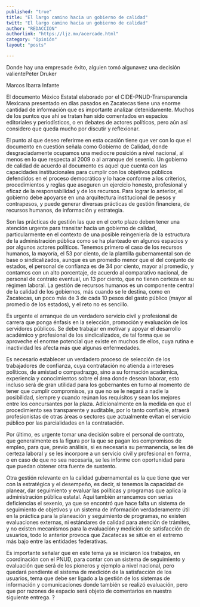 ```yaml
---
published: "true"
title: "El largo camino hacia un gobierno de calidad"
twitt: "El largo camino hacia un gobierno de calidad"
author: "REDACCION"
authorlink: "https://ljz.mx/acercade.html"
category: "Opinión"
layout: "posts"

---
```



  Donde hay una empresade éxito, alguien tomó algunavez una decisión valientePeter Druker



  Marcos Ibarra Infante



  El documento México Estatal elaborado por el CIDE-PNUD-Transparencia Mexicana presentado en días pasados en Zacatecas tiene una enorme cantidad de información que es importante analizar detenidamente. Muchos de los puntos que ahí se tratan han sido comentados en espacios editoriales y periodísticos, o en debates de actores políticos, pero aún así considero que queda mucho por discutir y reflexionar.



  El punto al que deseo referirme en esta ocasión tiene que ver con lo que el documento en cuestión señala como Gobierno de Calidad, donde desgraciadamente ocupamos una mediocre posición a nivel nacional, al menos en lo que respecta al 2009 o al arranque del sexenio. Un gobierno de calidad de acuerdo al documento es aquel que cuenta con las capacidades institucionales para cumplir con los objetivos públicos defendidos en el proceso democrático y lo hace conforme a los criterios, procedimientos y reglas que aseguren un ejercicio honesto, profesional y eficaz de la responsabilidad y de los recursos. Para lograr lo anterior, el gobierno debe apoyarse en una arquitectura institucional de pesos y contrapesos, y puede generar diversas prácticas de gestión financiera, de recursos humanos, de información y estrategia.



  Son las prácticas de gestión las que en el corto plazo deben tener una atención urgente para transitar hacia un gobierno de calidad, particularmente en el contexto de una posible reingeniería de la estructura de la administración pública como se ha planteado en algunos espacios y por algunos actores políticos. Tenemos primero el caso de los recursos humanos, la mayoría, el 53 por ciento, de la plantilla gubernamental son de base o sindicalizados, aunque es un promedio menor que el del conjunto de estados, el personal de confianza es de 34 por ciento, mayor al promedio, y contamos con un alto porcentaje, de acuerdo al comparativo nacional, de personal de contrato eventual, un 13 por ciento, que no tienen certeza en su régimen laboral. La gestión de recursos humanos es un componente central de la calidad de los gobiernos, más cuando se le destina, como en Zacatecas, un poco más de 3 de cada 10 pesos del gasto público (mayor al promedio de los estados), y el reto no es sencillo.



  Es urgente el arranque de un verdadero servicio civil y profesional de carrera que ponga énfasis en la selección, promoción y evaluación de los servidores públicos. Se debe trabajar en motivar y apoyar el desarrollo académico y profesional de los sindicalizados, de tal forma que se aproveche el enorme potencial que existe en muchos de ellos, cuya rutina e inactividad les afecta más que algunas enfermedades.



  Es necesario establecer un verdadero proceso de selección de los trabajadores de confianza, cuya contratación no atienda a intereses políticos, de amistad o compadrazgo, sino a su formación académica, experiencia y conocimientos sobre el área donde desean laborar, esto incluso será de gran utilidad para los gobernantes en turno al momento de tener que cumplir compromisos, ya que no se le negará a nadie la posibilidad, siempre y cuando reúnan los requisitos y sean los mejores entre los concursantes por la plaza. Adicionalmente en la medida en que el procedimiento sea transparente y auditable, por lo tanto confiable, atraerá profesionistas de otras áreas o sectores que actualmente evitan el servicio público por las parcialidades en la contratación.



  Por último, es urgente tomar una decisión sobre el personal de contrato, que generalmente es la figura por la que se pagan los compromisos de empleo, para que, previo análisis, si es necesaria su permanencia, se les dé certeza laboral y se les incorpore a un servicio civil y profesional en forma, o en caso de que no sea necesaria, se les informe con oportunidad para que puedan obtener otra fuente de sustento.



  Otra gestión relevante en la calidad gubernamental es la que tiene que ver con la estratégica y el desempeño, es decir, si tenemos la capacidad de planear, dar seguimiento y evaluar las políticas y programas que aplica la administración pública estatal. Aquí también arrancamos con serias deficiencias el sexenio, ya que se encontró que hace falta un sistema de seguimiento de objetivos y un sistema de información verdaderamente útil en la práctica para la planeación y seguimiento de programas, no existen evaluaciones externas, ni estándares de calidad para atención de trámites, y no existen mecanismos para la evaluación y medición de satisfacción de usuarios, todo lo anterior provoca que Zacatecas se sitúe en el extremo más bajo entre las entidades federativas.



  Es importante señalar que en este tema ya se iniciaron los trabajos, en coordinación con el PNUD, para contar con un sistema de seguimiento y evaluación que será de los pioneros y ejemplo a nivel nacional, pero quedará pendiente el sistema de medición de la satisfacción de los usuarios, tema que debe ser ligado a la gestión de los sistemas de información y comunicaciones donde también se realizó evaluación, pero que por razones de espacio será objeto de comentarios en nuestra siguiente entrega. ?

